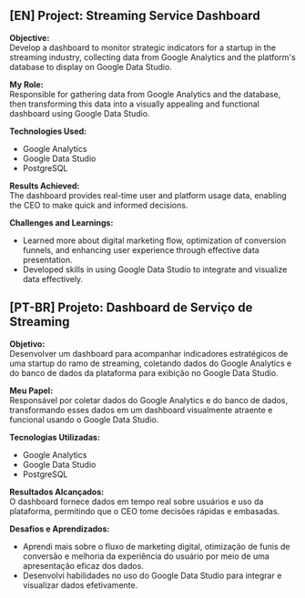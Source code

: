 ## [EN] Project: Streaming Service Dashboard

**Objective:**  
Develop a dashboard to monitor strategic indicators for a startup in the streaming industry, collecting data from Google Analytics and the platform's database to display on Google Data Studio.

**My Role:**  
Responsible for gathering data from Google Analytics and the database, then transforming this data into a visually appealing and functional dashboard using Google Data Studio.

**Technologies Used:**  
- Google Analytics
- Google Data Studio
- PostgreSQL
  
**Results Achieved:**  
The dashboard provides real-time user and platform usage data, enabling the CEO to make quick and informed decisions.

**Challenges and Learnings:**  
- Learned more about digital marketing flow, optimization of conversion funnels, and enhancing user experience through effective data presentation.
- Developed skills in using Google Data Studio to integrate and visualize data effectively.

## [PT-BR] Projeto: Dashboard de Serviço de Streaming

**Objetivo:**  
Desenvolver um dashboard para acompanhar indicadores estratégicos de uma startup do ramo de streaming, coletando dados do Google Analytics e do banco de dados da plataforma para exibição no Google Data Studio.

**Meu Papel:**  
Responsável por coletar dados do Google Analytics e do banco de dados, transformando esses dados em um dashboard visualmente atraente e funcional usando o Google Data Studio.

**Tecnologias Utilizadas:**  
- Google Analytics
- Google Data Studio
- PostgreSQL

**Resultados Alcançados:**  
O dashboard fornece dados em tempo real sobre usuários e uso da plataforma, permitindo que o CEO tome decisões rápidas e embasadas.

**Desafios e Aprendizados:**  
- Aprendi mais sobre o fluxo de marketing digital, otimização de funis de conversão e melhoria da experiência do usuário por meio de uma apresentação eficaz dos dados.
- Desenvolvi habilidades no uso do Google Data Studio para integrar e visualizar dados efetivamente.
